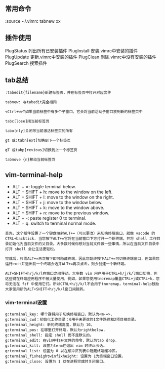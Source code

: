 ## 常用命令
:source ~/.vimrc
tabnew xx

## 插件使用
PlugStatus	列出所有已安装插件
PlugInstall	安装.vimrc中安装的插件
PlugUpdate	更新.vimrc中安装的插件
PlugClean	删除.vimrc中没有安装的插件
PlugSearch	搜索插件

## tab总结
```
:tabedit{filename}新建标签页，并在标签页中打开对应文件

tabnew: 与tabedit完全相同

<Ctrl+w>T如果当前标签中有多个子窗口，它会将当前活动子窗口放到新的标签页中

tabc[lose]闭当前标签页

tabo[nly]关闭除当前激活标签页的所有

gt 或:tabn[ext]切换到下一个标签页

gT 或tabp[revious]切换到上一个标签页

tabmove {n}移动当前标签页
```


## vim-terminal-help
* ALT + =: toggle terminal below.
* ALT + SHIFT + h: move to the window on the left.
* ALT + SHIFT + l: move to the window on the right.
* ALT + SHIFT + j: move to the window below.
* ALT + SHIFT + k: move to the window above.
* ALT + SHIFT + n: move to the previous window.
* ALT + -: paste register 0 to terminal.
* ALT + q: switch to terminal normal mode.
```
首先，这个插件设置了一个键盘映射ALT+=（可以更改）来切换终端窗口，就像 vscode 的CTRL+backtick. 当您按下ALT+=它将在当前窗口下方打开一个新终端，并将 shell 工作目录初始化为当前文件的父目录。大多数时候你想对当前文件做一些事情，所以在当前文件目录中打开 shell 会让生活更轻松。

完成后，只需ALT+=再次按下即可隐藏终端，因此您始终按下ALT+=可切换终端窗口，但如果您运行exit并退出前一个终端会话并ALT+=再次点击，则会创建一个新终端。

ALT+SHIFT+h/j/k/l在窗口之间移动。大多数 vim 用户用于CTRL+h/j/k/l窗口切换，但这些键在终端应用程序中被大量使用，例如，如果您使用tnoremap覆盖CTRL+j或CTRL+k，您将无法在 fzf 中使用它们。所以CTRL+h/j/k/l不会用于tnoremap，terminal-help鼓励大家使用新的ALT+SHIFT+h/j/k/l窗口间跳转。
```

### vim-terminal设置
```
g:terminal_key: 哪个键将用于切换终端窗口，默认为<m-=>.
g:terminal_cwd：初始化工作目录：0用于未更改的1文件路径和2项目根目录。
g:terminal_height: 新的终端高度，默认为 10。
g:terminal_pos: 在哪里打开终端，默认为rightbelow.
g:terminal_shell: 指定 shell 而不是默认的。
g:terminal_edit: 在vim中打开文件的命令，默认为tab drop.
g:terminal_kill: 设置为term在退出 vim 时终止会话。
g:terminal_list: 设置为 0 以在缓冲区列表中隐藏终端缓冲区。
g:terminal_fixheightwinfixheight: 设置为 1为终端窗口设置。
g:terminal_close: 设置为 1 以在进程完成时关闭窗口。
```
